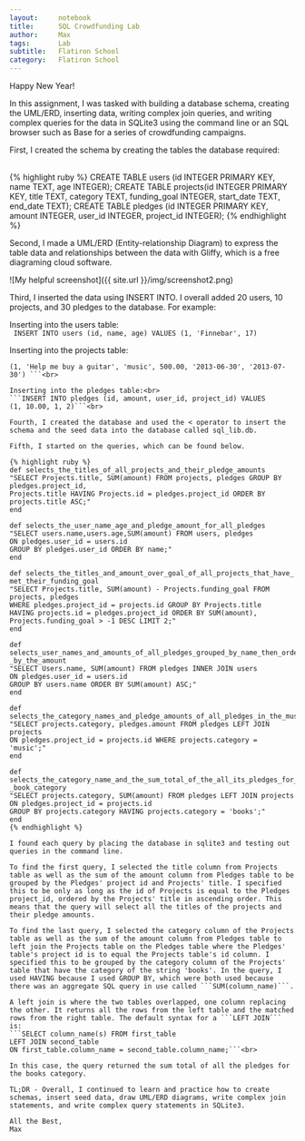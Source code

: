 ```yaml
---
layout:     notebook
title:      SQL Crowdfunding Lab
author:     Max
tags: 		Lab
subtitle:   Flatiron School
category:   Flatiron School
---
```


Happy New Year! 

In this assignment, I was tasked with building a database schema, creating the UML/ERD, inserting data, writing complex join queries, and writing complex queries for the data in SQLite3 using the command line or an SQL browser such as Base for a series of crowdfunding campaigns. 

First, I created the schema by creating the tables the database required: <br><br>

{% highlight ruby %}
CREATE TABLE users (id INTEGER PRIMARY KEY, name TEXT, age INTEGER);
CREATE TABLE projects(id INTEGER PRIMARY KEY, title TEXT, category TEXT, funding_goal
INTEGER, start_date TEXT, end_date TEXT);
CREATE TABLE pledges (id INTEGER PRIMARY KEY, amount INTEGER, user_id INTEGER, 
project_id INTEGER);
{% endhighlight %}

Second, I made a UML/ERD (Entity-relationship Diagram) to express the table data and relationships between the data with Gliffy, which is a free diagraming cloud software. 

![My helpful screenshot]({{ site.url }}/img/screenshot2.png)	

Third, I inserted the data using INSERT INTO. I overall added 20 users, 10 projects, and 30 pledges to the database. For example: 

Inserting into the users table: <br>
``` INSERT INTO users (id, name, age) VALUES (1, 'Finnebar', 17)```<br>

Inserting into the projects table: <br>
``` INSERT INTO projects (id, title, category, funding_goal, start_date, end_date) VALUES
(1, 'Help me buy a guitar', 'music', 500.00, '2013-06-30', '2013-07-30') ```<br>

Inserting into the pledges table:<br>
```INSERT INTO pledges (id, amount, user_id, project_id) VALUES
(1, 10.00, 1, 2)```<br>

Fourth, I created the database and used the < operator to insert the schema and the seed data into the database called sql_lib.db. 

Fifth, I started on the queries, which can be found below. 

{% highlight ruby %}
def selects_the_titles_of_all_projects_and_their_pledge_amounts
"SELECT Projects.title, SUM(amount) FROM projects, pledges GROUP BY pledges.project_id, 
Projects.title HAVING Projects.id = pledges.project_id ORDER BY projects.title ASC;" 
end

def selects_the_user_name_age_and_pledge_amount_for_all_pledges
"SELECT users.name,users.age,SUM(amount) FROM users, pledges 
ON pledges.user_id = users.id 
GROUP BY pledges.user_id ORDER BY name;"
end

def selects_the_titles_and_amount_over_goal_of_all_projects_that_have_
met_their_funding_goal
"SELECT Projects.title, SUM(amount) - Projects.funding_goal FROM projects, pledges 
WHERE pledges.project_id = projects.id GROUP BY Projects.title 
HAVING projects.id = pledges.project_id ORDER BY SUM(amount), 
Projects.funding_goal > -1 DESC LIMIT 2;"
end

def selects_user_names_and_amounts_of_all_pledges_grouped_by_name_then_orders_them
_by_the_amount 
"SELECT Users.name, SUM(amount) FROM pledges INNER JOIN users 
ON pledges.user_id = users.id 
GROUP BY users.name ORDER BY SUM(amount) ASC;"
end

def selects_the_category_names_and_pledge_amounts_of_all_pledges_in_the_music_category 
"SELECT projects.category, pledges.amount FROM pledges LEFT JOIN projects 
ON pledges.project_id = projects.id WHERE projects.category = 'music';" 
end

def selects_the_category_name_and_the_sum_total_of_the_all_its_pledges_for_the
_book_category
"SELECT projects.category, SUM(amount) FROM pledges LEFT JOIN projects 
ON pledges.project_id = projects.id 
GROUP BY projects.category HAVING projects.category = 'books';" 
end
{% endhighlight %}

I found each query by placing the database in sqlite3 and testing out queries in the command line. 

To find the first query, I selected the title column from Projects table as well as the sum of the amount column from Pledges table to be grouped by the Pledges' project id and Projects' title. I specified this to be only as long as the id of Projects is equal to the Pledges project_id, ordered by the Projects' title in ascending order. This means that the query will select all the titles of the projects and their pledge amounts. 

To find the last query, I selected the category column of the Projects table as well as the sum of the amount column from Pledges table to left join the Projects table on the Pledges table where the Pledges' table's project id is to equal the Projects table's id column. I specified this to be grouped by the category column of the Projects' table that have the category of the string 'books'. In the query, I used HAVING because I used GROUP BY, which were both used because there was an aggregate SQL query in use called ```SUM(column_name)```. 
 
A left join is where the two tables overlapped, one column replacing the other. It returns all the rows from the left table and the matched rows from the right table. The default syntax for a ```LEFT JOIN``` is:
```SELECT column_name(s) FROM first_table
LEFT JOIN second_table
ON first_table.column_name = second_table.column_name;```<br>

In this case, the query returned the sum total of all the pledges for the books category. 

TL;DR - Overall, I continued to learn and practice how to create schemas, insert seed data, draw UML/ERD diagrams, write complex join statements, and write complex query statements in SQLite3. 

All the Best,
Max

